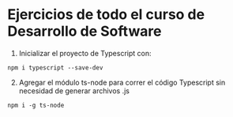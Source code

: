 # Ejercicios de todo el curso de Desarrollo de Software

1. Inicializar el proyecto de Typescript con:
```
npm i typescript --save-dev
```

2. Agregar el módulo ts-node para correr el código Typescript sin necesidad de generar archivos .js
```
npm i -g ts-node

